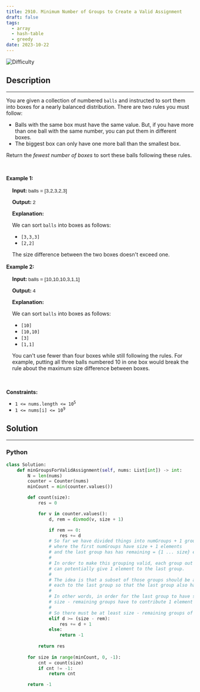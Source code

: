 ```yaml
---
title: 2910. Minimum Number of Groups to Create a Valid Assignment
draft: false
tags: 
  - array
  - hash-table
  - greedy
date: 2023-10-22
---
```


![Difficulty](https://img.shields.io/badge/Difficulty-Medium-blue.svg)

## Description

---
<p>You are given a collection of numbered <code>balls</code>&nbsp;and instructed to sort them into boxes for a nearly balanced distribution. There are two rules you must follow:</p>

<ul>
	<li>Balls with the same&nbsp;box must have the same value. But, if you have more than one ball with the same number, you can put them in different boxes.</li>
	<li>The biggest box can only have one more ball than the smallest box.</li>
</ul>

<p>​Return the <em>fewest number of boxes</em> to sort these balls following these rules.</p>

<p>&nbsp;</p>
<p><strong class="example">Example 1: </strong></p>

<div class="example-block" style="border-color: var(--border-tertiary); border-left-width: 2px; color: var(--text-secondary); font-size: .875rem; margin-bottom: 1rem; margin-top: 1rem; overflow: visible; padding-left: 1rem;">
<p><strong>Input: </strong> <span class="example-io" style="font-family: Menlo,sans-serif; font-size: 0.85rem;"> balls = [3,2,3,2,3] </span></p>

<p><strong>Output: </strong> <span class="example-io" style="font-family: Menlo,sans-serif; font-size: 0.85rem;"> 2 </span></p>

<p><strong>Explanation:</strong></p>

<p>We can sort <code>balls</code> into boxes as follows:</p>

<ul>
	<li><code>[3,3,3]</code></li>
	<li><code>[2,2]</code></li>
</ul>

<p>The size difference between the two boxes doesn&#39;t exceed one.</p>
</div>

<p><strong class="example">Example 2: </strong></p>

<div class="example-block" style="border-color: var(--border-tertiary); border-left-width: 2px; color: var(--text-secondary); font-size: .875rem; margin-bottom: 1rem; margin-top: 1rem; overflow: visible; padding-left: 1rem;">
<p><strong>Input: </strong> <span class="example-io" style="font-family: Menlo,sans-serif; font-size: 0.85rem;"> balls = [10,10,10,3,1,1] </span></p>

<p><strong>Output: </strong> <span class="example-io" style="font-family: Menlo,sans-serif; font-size: 0.85rem;"> 4 </span></p>

<p><strong>Explanation:</strong></p>

<p>We can sort <code>balls</code> into boxes as follows:</p>

<ul>
</ul>

<ul>
	<li><code>[10]</code></li>
	<li><code>[10,10]</code></li>
	<li><code>[3]</code></li>
	<li><code>[1,1]</code></li>
</ul>

<p>You can&#39;t use fewer than four boxes while still following the rules. For example, putting all three balls numbered 10 in one box would break the rule about the maximum size difference between boxes.</p>
</div>

<p>&nbsp;</p>
<p><strong>Constraints:</strong></p>

<ul>
	<li><code>1 &lt;= nums.length &lt;= 10<sup>5</sup></code></li>
	<li><code>1 &lt;= nums[i] &lt;= 10<sup>9</sup></code></li>
</ul>


## Solution

---
### Python
``` py title='minimum-number-of-groups-to-create-a-valid-assignment'
class Solution:
    def minGroupsForValidAssignment(self, nums: List[int]) -> int:
        N = len(nums)
        counter = Counter(nums)
        minCount = min(counter.values())

        def count(size):
            res = 0

            for v in counter.values():
                d, rem = divmod(v, size + 1)

                if rem == 0:
                    res += d
                # So far we have divided things into numGroups + 1 groups
                # where the first numGroups have size + 1 elements
                # and the last group has has remaining = {1 ... size} elements.
                # 
                # In order to make this grouping valid, each group out of numGroups
                # can potentially give 1 element to the last group.
                # 
                # The idea is that a subset of those groups should be able to give 1 element 
                # each to the last group so that the last group also has size elements. 
                # 
                # In other words, in order for the last group to have size elements, 
                # size - remaining groups have to contribute 1 element each.
                #  
                # So there must be at least size - remaining groups of size + 1 elements.
                elif d >= (size - rem):
                    res += d + 1
                else:
                    return -1
            
            return res
        
        for size in range(minCount, 0, -1):
            cnt = count(size)
            if cnt != -1:
                return cnt

        return -1

```

